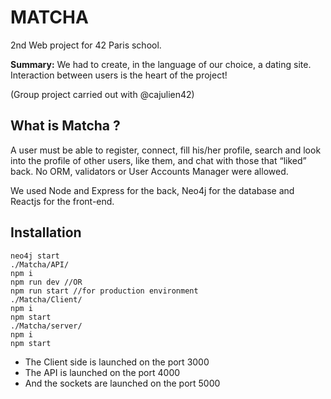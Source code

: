 # MATCHA

2nd Web project for 42 Paris school.

<b>Summary:</b> We had to create, in the language of our choice, a dating site. Interaction between users is the heart of the project!

(Group project carried out with @cajulien42)

## What is Matcha ?

A user must be able to register, connect, fill his/her profile, search and look into the profile of other users, like them, and chat with those that “liked” back. No ORM, validators or User Accounts Manager were allowed.

We used Node and Express for the back, Neo4j for the database and Reactjs for the front-end.

## Installation

```
neo4j start
./Matcha/API/
npm i 
npm run dev //OR
npm run start //for production environment
./Matcha/Client/
npm i
npm start
./Matcha/server/
npm i
npm start
```

<ul>
  <li>The Client side is launched on the port 3000</li>
  <li>The API is launched on the port 4000</li>
  <li>And the sockets are launched on the port 5000</li>
</ul>
